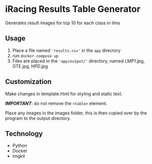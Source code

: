 # iRacing Results Table Generator

Generates result images for top 10 for each class in ilms

## Usage
1. Place a file named ```'results.csv'``` in the ```app``` directory
2. run ```docker-compose up```
3. Files are placed in the ```'app/output/'``` directory, named LMP1.jpg, GTE.jpg, HPD.jpg

## Customization
Make changes in template.html for styling and static text.

***IMPORTANT***: do not remove the ```<table>``` element.

Place any images in the images folder, this is then copied over by the program to the output directory.

## Technology
* Python
* Docker
* imgkit
